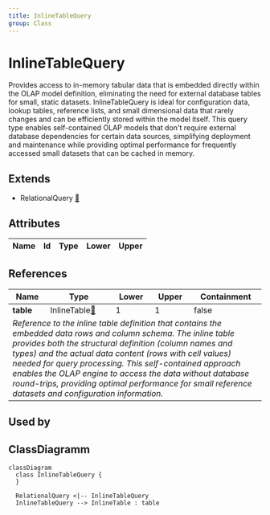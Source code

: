 ```yaml
---
title: InlineTableQuery
group: Class
---
```


# InlineTableQuery<a name="class-inlinetablequery"></a>

Provides access to in-memory tabular data that is embedded directly within the OLAP model definition, eliminating the need for external database tables for small, static datasets. InlineTableQuery is ideal for configuration data, lookup tables, reference lists, and small dimensional data that rarely changes and can be efficiently stored within the model itself. This query type enables self-contained OLAP models that don't require external database dependencies for certain data sources, simplifying deployment and maintenance while providing optimal performance for frequently accessed small datasets that can be cached in memory.
## Extends
- RelationalQuery [🔗](./class-RelationalQuery)
## Attributes

<table>
  <thead>
    <tr>
      <th>Name</th>
      <th>Id</th>
      <th>Type</th>
      <th>Lower</th>
      <th>Upper</th>
    </tr>
  </thead>
  <tbody>
  </tbody>
</table>

## References

<table>
  <thead>
    <tr>
      <th>Name</th>
      <th>Type</th>
      <th>Lower</th>
      <th>Upper</th>
      <th>Containment</th>
    </tr>
  </thead>
  <tbody>
    <tr>
      <td><strong>table</strong></td>
      <td>InlineTable<a href="./class-InlineTable">🔗</a></td>
      <td>1</td>
      <td>1</td>
      <td>false</td>
    </tr>
    <tr>
      <td colspan="5"><em>Reference to the inline table definition that contains the embedded data rows and column schema. The inline table provides both the structural definition (column names and types) and the actual data content (rows with cell values) needed for query processing. This self-contained approach enables the OLAP engine to access the data without database round-trips, providing optimal performance for small reference datasets and configuration information.</em></td>
    </tr>
  </tbody>
</table>



## Used by


## ClassDiagramm

```mermaid
classDiagram
  class InlineTableQuery {
  }

  RelationalQuery <|-- InlineTableQuery
  InlineTableQuery --> InlineTable : table

```
